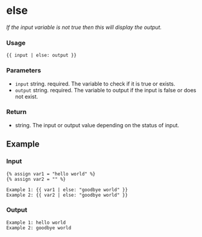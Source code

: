 # else

*If the input variable is not true then this will display the output.*

### **Usage**

    {{ input | else: output }}

### **Parameters**

- `input` string. required. The variable to check if it is true or exists.
- `output` string. required. The variable to output if the input is false or does not exist.

### Return

- string. The input or output value depending on the status of input.

## **Example**

### Input

    {% assign var1 = "hello world" %}
    {% assign var2 = "" %}
    
    Example 1: {{ var1 | else: "goodbye world" }}
    Example 2: {{ var2 | else: "goodbye world" }}

### **Output**

    Example 1: hello world
    Example 2: goodbye world
